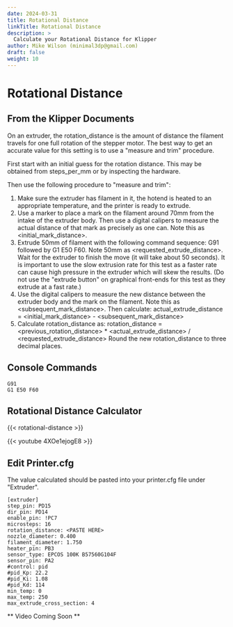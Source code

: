 ```yaml
---
date: 2024-03-31
title: Rotational Distance
linkTitle: Rotational Distance
description: >
  Calculate your Rotational Distance for Klipper
author: Mike Wilson (minimal3dp@gmail.com)
draft: false
weight: 10
---
```


# Rotational Distance

## From the Klipper Documents

On an extruder, the rotation_distance is the amount of distance the filament travels for one full rotation of the stepper motor. The best way to get an accurate value for this setting is to use a "measure and trim" procedure.

First start with an initial guess for the rotation distance. This may be obtained from steps_per_mm or by inspecting the hardware.

Then use the following procedure to "measure and trim":

1. Make sure the extruder has filament in it, the hotend is heated to an appropriate temperature, and the printer is ready to extrude.
2. Use a marker to place a mark on the filament around 70mm from the intake of the extruder body. Then use a digital calipers to measure the actual distance of that mark as precisely as one can. Note this as <initial_mark_distance>.
3. Extrude 50mm of filament with the following command sequence: G91 followed by G1 E50 F60. Note 50mm as <requested_extrude_distance>. Wait for the extruder to finish the move (it will take about 50 seconds). It is important to use the slow extrusion rate for this test as a faster rate can cause high pressure in the extruder which will skew the results. (Do not use the "extrude button" on graphical front-ends for this test as they extrude at a fast rate.)
4. Use the digital calipers to measure the new distance between the extruder body and the mark on the filament. Note this as <subsequent_mark_distance>. Then calculate: actual_extrude_distance = <initial_mark_distance> - <subsequent_mark_distance>
5. Calculate rotation_distance as: rotation_distance = <previous_rotation_distance> \* <actual_extrude_distance> / <requested_extrude_distance> Round the new rotation_distance to three decimal places.

## Console Commands

```
G91
G1 E50 F60
```

## Rotational Distance Calculator

{{< rotational-distance >}}

{{< youtube 4XOe1ejogE8 >}}

## Edit Printer.cfg

The value calculated should be pasted into your printer.cfg file under "Extruder".

```
[extruder]
step_pin: PD15
dir_pin: PD14
enable_pin: !PC7
microsteps: 16
rotation_distance: <PASTE HERE>
nozzle_diameter: 0.400
filament_diameter: 1.750
heater_pin: PB3
sensor_type: EPCOS 100K B57560G104F
sensor_pin: PA2
#control: pid
#pid_Kp: 22.2
#pid_Ki: 1.08
#pid_Kd: 114
min_temp: 0
max_temp: 250
max_extrude_cross_section: 4

```

** Video Coming Soon **
